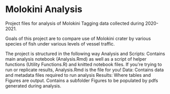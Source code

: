 # Molokini Analysis
 
Project files for analysis of Molokini Tagging data collected during 2020-2021. 

Goals of this project are to compare use of Molokini crater by various species of fish under various levels of vessel traffic. 

The project is structured in the following way
Analysis and Scripts: Contains main analysis notebook (Analysis.Rmd) as well as a script of helper functions (Utility Functions.R) and knitted notebook files. If you're trying to run or replicate results, Analysis.Rmd is the file for you!
Data: Contains data and metadata files required to run analysis
Results: Where tables and Figures are output. Contains a subfolder Figures to be populated by pdfs generated during analysis.
